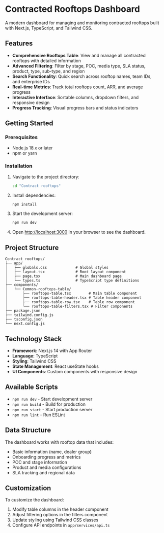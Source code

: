 # Contracted Rooftops Dashboard

A modern dashboard for managing and monitoring contracted rooftops built with Next.js, TypeScript, and Tailwind CSS.

## Features

- **Comprehensive Rooftops Table**: View and manage all contracted rooftops with detailed information
- **Advanced Filtering**: Filter by stage, POC, media type, SLA status, product, type, sub-type, and region
- **Search Functionality**: Quick search across rooftop names, team IDs, and enterprise IDs
- **Real-time Metrics**: Track total rooftops count, ARR, and average progress
- **Interactive Interface**: Sortable columns, dropdown filters, and responsive design
- **Progress Tracking**: Visual progress bars and status indicators

## Getting Started

### Prerequisites

- Node.js 18.x or later
- npm or yarn

### Installation

1. Navigate to the project directory:
   ```bash
   cd "Contract rooftops"
   ```

2. Install dependencies:
   ```bash
   npm install
   ```

3. Start the development server:
   ```bash
   npm run dev
   ```

4. Open [http://localhost:3000](http://localhost:3000) in your browser to see the dashboard.

## Project Structure

```
Contract rooftops/
├── app/
│   ├── globals.css             # Global styles
│   ├── layout.tsx              # Root layout component
│   ├── page.tsx                # Main dashboard page
│   └── types.ts                # TypeScript type definitions
├── components/
│   └── Common-rooftops-table/
│       ├── rooftops-table.tsx        # Main table component
│       ├── rooftops-table-header.tsx # Table header component
│       ├── rooftops-table-row.tsx    # Table row component
│       └── rooftops-table-filters.tsx # Filter components
├── package.json
├── tailwind.config.js
├── tsconfig.json
└── next.config.js
```

## Technology Stack

- **Framework**: Next.js 14 with App Router
- **Language**: TypeScript
- **Styling**: Tailwind CSS
- **State Management**: React useState hooks
- **UI Components**: Custom components with responsive design

## Available Scripts

- `npm run dev` - Start development server
- `npm run build` - Build for production
- `npm run start` - Start production server
- `npm run lint` - Run ESLint

## Data Structure

The dashboard works with rooftop data that includes:
- Basic information (name, dealer group)
- Onboarding progress and metrics
- POC and stage information
- Product and media configurations
- SLA tracking and regional data

## Customization

To customize the dashboard:
1. Modify table columns in the header component
2. Adjust filtering options in the filters component
3. Update styling using Tailwind CSS classes
4. Configure API endpoints in `app/services/api.ts`
